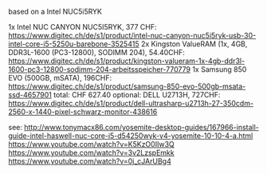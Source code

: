 based on a Intel NUC5i5RYK

1x Intel NUC CANYON NUC5I5RYK, 377 CHF: https://www.digitec.ch/de/s1/product/intel-nuc-canyon-nuc5i5ryk-usb-30-intel-core-i5-5250u-barebone-3525415
2x Kingston ValueRAM (1x, 4GB, DDR3L-1600 (PC3-12800), SODIMM 204), 54.40CHF: https://www.digitec.ch/de/s1/product/kingston-valueram-1x-4gb-ddr3l-1600-pc3-12800-sodimm-204-arbeitsspeicher-770779
1x Samsung 850 EVO (500GB, mSATA), 196CHF: https://www.digitec.ch/de/s1/product/samsung-850-evo-500gb-msata-ssd-4657901
total: CHF 627.40
optional: DELL U2713H, 727CHF: https://www.digitec.ch/de/s1/product/dell-ultrasharp-u2713h-27-350cdm-2560-x-1440-pixel-schwarz-monitor-438616

see:
http://www.tonymacx86.com/yosemite-desktop-guides/167966-install-guide-intel-haswell-nuc-core-i5-d54250wyk-v4-yosemite-10-10-4-a.html
https://www.youtube.com/watch?v=K5KzO0IIw3Q
https://www.youtube.com/watch?v=3v2LzspEmkk
https://www.youtube.com/watch?v=0j_cJArUBg4
